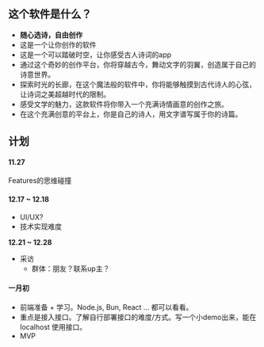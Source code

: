 ## 这个软件是什么？

- **随心选诗，自由创作**
- 这是一个让你创作的软件
- 这是一个可以踏破时空，让你感受古人诗词的app
- 通过这个奇妙的创作平台，你将穿越古今，舞动文字的羽翼，创造属于自己的诗意世界。
- 探索时光的长廊，在这个魔法般的软件中，你将能够触摸到古代诗人的心弦，让诗词之美超越时代的限制。
- 感受文学的魅力，这款软件将你带入一个充满诗情画意的创作之旅。
- 在这个充满创意的平台上，你是自己的诗人，用文字谱写属于你的诗篇。

## 计划

#### 11.27

Features的思维碰撞



#### 12.17 ~ 12.18

- UI/UX?
- 技术实现难度

**12.21 ~ 12.28**

- 采访
  - 群体：朋友？联系up主？

#### 一月初

- 前端准备 + 学习。Node.js, Bun, React ... 都可以看看。
- 重点是接入接口。了解自行部署接口的难度/方式。写一个小demo出来，能在localhost 使用接口。
- MVP